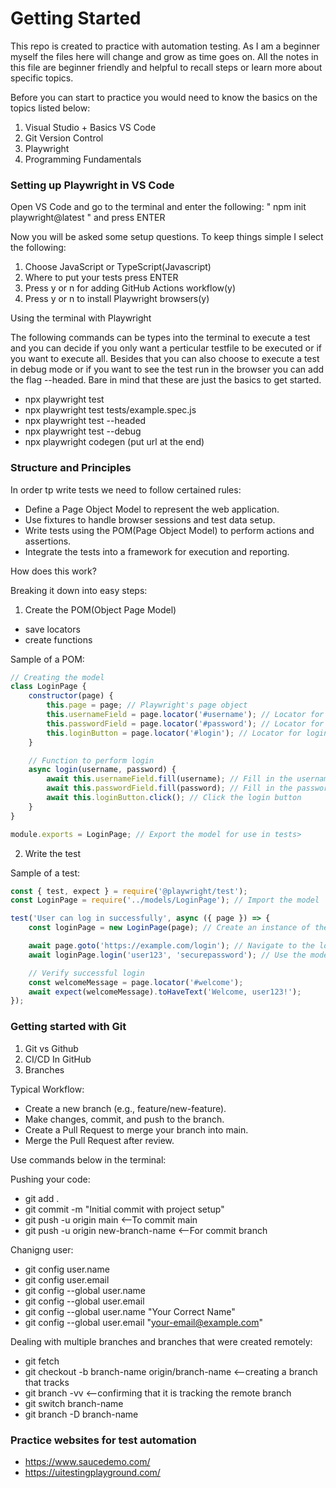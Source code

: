 # Getting Started

This repo is created to practice with automation testing. As I am a beginner myself the files here will change and grow as time goes on. All the notes in this file are beginner friendly and helpful to recall steps or learn more about specific topics.

Before you can start to practice you would need to know the basics on the topics listed below:

1. Visual Studio + Basics VS Code
2. Git Version Control
3. Playwright
4. Programming Fundamentals

### Setting up Playwright in VS Code

Open VS Code and go to the terminal and enter the following: " npm init playwright@latest "  and press ENTER

Now you will be asked some setup questions. To keep things simple I select the following:

1. Choose JavaScript or TypeScript(Javascript)
2. Where to put your tests press ENTER
3. Press y or n for adding GitHub Actions workflow(y)
4. Press y or n to install Playwright browsers(y)


Using the terminal with Playwright

The following commands can be types into the terminal to execute a test and you can decide if you only want a perticular testfile to be executed or if you want to execute all. Besides that you can also choose to execute a test in debug mode or if you want to see the test run in the browser you can add the flag --headed. Bare in mind that these are just the basics to get started.

- npx playwright test
- npx playwright test tests/example.spec.js
- npx playwright test --headed
- npx playwright test --debug
- npx playwright codegen (put url at the end)

### Structure and Principles

In order tp write tests we need to follow certained rules: 

- Define a Page Object Model to represent the web application.
- Use fixtures to handle browser sessions and test data setup.
- Write tests using the POM(Page Object Model) to perform actions and assertions.
- Integrate the tests into a framework for execution and reporting.

How does this work?

Breaking it down into easy steps:

1. Create the POM(Object Page Model)
- save locators
- create functions

Sample of a POM:

```javascript
// Creating the model
class LoginPage {
    constructor(page) {
        this.page = page; // Playwright's page object
        this.usernameField = page.locator('#username'); // Locator for username field
        this.passwordField = page.locator('#password'); // Locator for password field
        this.loginButton = page.locator('#login'); // Locator for login button
    }

    // Function to perform login
    async login(username, password) {
        await this.usernameField.fill(username); // Fill in the username
        await this.passwordField.fill(password); // Fill in the password
        await this.loginButton.click(); // Click the login button
    }
}

module.exports = LoginPage; // Export the model for use in tests>

```

2. Write the test

Sample of a test:

```javascript
const { test, expect } = require('@playwright/test');
const LoginPage = require('../models/LoginPage'); // Import the model

test('User can log in successfully', async ({ page }) => {
    const loginPage = new LoginPage(page); // Create an instance of the model

    await page.goto('https://example.com/login'); // Navigate to the login page
    await loginPage.login('user123', 'securepassword'); // Use the model's login function

    // Verify successful login
    const welcomeMessage = page.locator('#welcome');
    await expect(welcomeMessage).toHaveText('Welcome, user123!');
});

```

### Getting started with Git

1. Git vs Github
2. CI/CD In GitHub
3. Branches


Typical Workflow:

- Create a new branch (e.g., feature/new-feature).
- Make changes, commit, and push to the branch.
- Create a Pull Request to merge your branch into main.
- Merge the Pull Request after review.


Use commands below in the terminal:

Pushing your code:
- git add .
- git commit -m "Initial commit with project setup"
- git push -u origin main                   <--To commit main
- git push -u origin new-branch-name        <--For commit branch

Chanigng user:
- git config user.name
- git config user.email
- git config --global user.name
- git config --global user.email
- git config --global user.name "Your Correct Name"
- git config --global user.email "your-email@example.com"

Dealing with multiple branches and branches that were created remotely:
- git fetch
- git checkout -b branch-name origin/branch-name <--creating a branch that tracks
- git branch -vv <--confirming that it is tracking the remote branch
- git switch branch-name
- git branch -D branch-name 





### Practice websites for test automation

- https://www.saucedemo.com/
- https://uitestingplayground.com/
